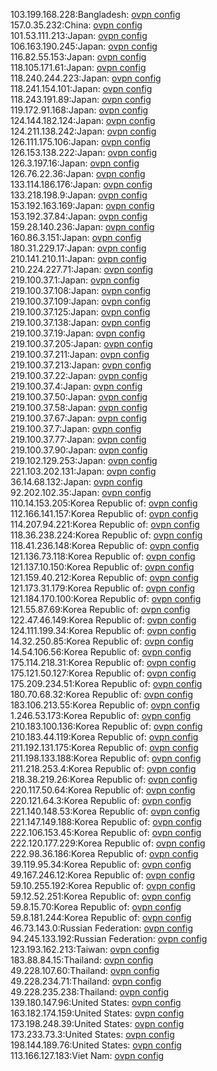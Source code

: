 103.199.168.228:Bangladesh: [ovpn config](vpn/103_199_168_228.ovpn)  
157.0.35.232:China: [ovpn config](vpn/157_0_35_232.ovpn)  
101.53.111.213:Japan: [ovpn config](vpn/101_53_111_213.ovpn)  
106.163.190.245:Japan: [ovpn config](vpn/106_163_190_245.ovpn)  
116.82.55.153:Japan: [ovpn config](vpn/116_82_55_153.ovpn)  
118.105.171.61:Japan: [ovpn config](vpn/118_105_171_61.ovpn)  
118.240.244.223:Japan: [ovpn config](vpn/118_240_244_223.ovpn)  
118.241.154.101:Japan: [ovpn config](vpn/118_241_154_101.ovpn)  
118.243.191.89:Japan: [ovpn config](vpn/118_243_191_89.ovpn)  
119.172.91.168:Japan: [ovpn config](vpn/119_172_91_168.ovpn)  
124.144.182.124:Japan: [ovpn config](vpn/124_144_182_124.ovpn)  
124.211.138.242:Japan: [ovpn config](vpn/124_211_138_242.ovpn)  
126.111.175.106:Japan: [ovpn config](vpn/126_111_175_106.ovpn)  
126.153.138.222:Japan: [ovpn config](vpn/126_153_138_222.ovpn)  
126.3.197.16:Japan: [ovpn config](vpn/126_3_197_16.ovpn)  
126.76.22.36:Japan: [ovpn config](vpn/126_76_22_36.ovpn)  
133.114.186.176:Japan: [ovpn config](vpn/133_114_186_176.ovpn)  
133.218.198.9:Japan: [ovpn config](vpn/133_218_198_9.ovpn)  
153.192.163.169:Japan: [ovpn config](vpn/153_192_163_169.ovpn)  
153.192.37.84:Japan: [ovpn config](vpn/153_192_37_84.ovpn)  
159.28.140.236:Japan: [ovpn config](vpn/159_28_140_236.ovpn)  
160.86.3.151:Japan: [ovpn config](vpn/160_86_3_151.ovpn)  
180.31.229.17:Japan: [ovpn config](vpn/180_31_229_17.ovpn)  
210.141.210.11:Japan: [ovpn config](vpn/210_141_210_11.ovpn)  
210.224.227.71:Japan: [ovpn config](vpn/210_224_227_71.ovpn)  
219.100.37.1:Japan: [ovpn config](vpn/219_100_37_1.ovpn)  
219.100.37.108:Japan: [ovpn config](vpn/219_100_37_108.ovpn)  
219.100.37.109:Japan: [ovpn config](vpn/219_100_37_109.ovpn)  
219.100.37.125:Japan: [ovpn config](vpn/219_100_37_125.ovpn)  
219.100.37.138:Japan: [ovpn config](vpn/219_100_37_138.ovpn)  
219.100.37.19:Japan: [ovpn config](vpn/219_100_37_19.ovpn)  
219.100.37.205:Japan: [ovpn config](vpn/219_100_37_205.ovpn)  
219.100.37.211:Japan: [ovpn config](vpn/219_100_37_211.ovpn)  
219.100.37.213:Japan: [ovpn config](vpn/219_100_37_213.ovpn)  
219.100.37.22:Japan: [ovpn config](vpn/219_100_37_22.ovpn)  
219.100.37.4:Japan: [ovpn config](vpn/219_100_37_4.ovpn)  
219.100.37.50:Japan: [ovpn config](vpn/219_100_37_50.ovpn)  
219.100.37.58:Japan: [ovpn config](vpn/219_100_37_58.ovpn)  
219.100.37.67:Japan: [ovpn config](vpn/219_100_37_67.ovpn)  
219.100.37.7:Japan: [ovpn config](vpn/219_100_37_7.ovpn)  
219.100.37.77:Japan: [ovpn config](vpn/219_100_37_77.ovpn)  
219.100.37.90:Japan: [ovpn config](vpn/219_100_37_90.ovpn)  
219.102.129.253:Japan: [ovpn config](vpn/219_102_129_253.ovpn)  
221.103.202.131:Japan: [ovpn config](vpn/221_103_202_131.ovpn)  
36.14.68.132:Japan: [ovpn config](vpn/36_14_68_132.ovpn)  
92.202.102.35:Japan: [ovpn config](vpn/92_202_102_35.ovpn)  
110.14.153.205:Korea Republic of: [ovpn config](vpn/110_14_153_205.ovpn)  
112.166.141.157:Korea Republic of: [ovpn config](vpn/112_166_141_157.ovpn)  
114.207.94.221:Korea Republic of: [ovpn config](vpn/114_207_94_221.ovpn)  
118.36.238.224:Korea Republic of: [ovpn config](vpn/118_36_238_224.ovpn)  
118.41.236.148:Korea Republic of: [ovpn config](vpn/118_41_236_148.ovpn)  
121.136.73.118:Korea Republic of: [ovpn config](vpn/121_136_73_118.ovpn)  
121.137.10.150:Korea Republic of: [ovpn config](vpn/121_137_10_150.ovpn)  
121.159.40.212:Korea Republic of: [ovpn config](vpn/121_159_40_212.ovpn)  
121.173.31.179:Korea Republic of: [ovpn config](vpn/121_173_31_179.ovpn)  
121.184.170.100:Korea Republic of: [ovpn config](vpn/121_184_170_100.ovpn)  
121.55.87.69:Korea Republic of: [ovpn config](vpn/121_55_87_69.ovpn)  
122.47.46.149:Korea Republic of: [ovpn config](vpn/122_47_46_149.ovpn)  
124.111.199.34:Korea Republic of: [ovpn config](vpn/124_111_199_34.ovpn)  
14.32.250.85:Korea Republic of: [ovpn config](vpn/14_32_250_85.ovpn)  
14.54.106.56:Korea Republic of: [ovpn config](vpn/14_54_106_56.ovpn)  
175.114.218.31:Korea Republic of: [ovpn config](vpn/175_114_218_31.ovpn)  
175.121.50.127:Korea Republic of: [ovpn config](vpn/175_121_50_127.ovpn)  
175.209.234.51:Korea Republic of: [ovpn config](vpn/175_209_234_51.ovpn)  
180.70.68.32:Korea Republic of: [ovpn config](vpn/180_70_68_32.ovpn)  
183.106.213.55:Korea Republic of: [ovpn config](vpn/183_106_213_55.ovpn)  
1.246.53.173:Korea Republic of: [ovpn config](vpn/1_246_53_173.ovpn)  
210.183.100.136:Korea Republic of: [ovpn config](vpn/210_183_100_136.ovpn)  
210.183.44.119:Korea Republic of: [ovpn config](vpn/210_183_44_119.ovpn)  
211.192.131.175:Korea Republic of: [ovpn config](vpn/211_192_131_175.ovpn)  
211.198.133.188:Korea Republic of: [ovpn config](vpn/211_198_133_188.ovpn)  
211.218.253.4:Korea Republic of: [ovpn config](vpn/211_218_253_4.ovpn)  
218.38.219.26:Korea Republic of: [ovpn config](vpn/218_38_219_26.ovpn)  
220.117.50.64:Korea Republic of: [ovpn config](vpn/220_117_50_64.ovpn)  
220.121.64.3:Korea Republic of: [ovpn config](vpn/220_121_64_3.ovpn)  
221.140.148.53:Korea Republic of: [ovpn config](vpn/221_140_148_53.ovpn)  
221.147.149.188:Korea Republic of: [ovpn config](vpn/221_147_149_188.ovpn)  
222.106.153.45:Korea Republic of: [ovpn config](vpn/222_106_153_45.ovpn)  
222.120.177.229:Korea Republic of: [ovpn config](vpn/222_120_177_229.ovpn)  
222.98.36.186:Korea Republic of: [ovpn config](vpn/222_98_36_186.ovpn)  
39.119.95.34:Korea Republic of: [ovpn config](vpn/39_119_95_34.ovpn)  
49.167.246.12:Korea Republic of: [ovpn config](vpn/49_167_246_12.ovpn)  
59.10.255.192:Korea Republic of: [ovpn config](vpn/59_10_255_192.ovpn)  
59.12.52.251:Korea Republic of: [ovpn config](vpn/59_12_52_251.ovpn)  
59.8.15.70:Korea Republic of: [ovpn config](vpn/59_8_15_70.ovpn)  
59.8.181.244:Korea Republic of: [ovpn config](vpn/59_8_181_244.ovpn)  
46.73.143.0:Russian Federation: [ovpn config](vpn/46_73_143_0.ovpn)  
94.245.133.192:Russian Federation: [ovpn config](vpn/94_245_133_192.ovpn)  
123.193.162.213:Taiwan: [ovpn config](vpn/123_193_162_213.ovpn)  
183.88.84.15:Thailand: [ovpn config](vpn/183_88_84_15.ovpn)  
49.228.107.60:Thailand: [ovpn config](vpn/49_228_107_60.ovpn)  
49.228.234.71:Thailand: [ovpn config](vpn/49_228_234_71.ovpn)  
49.228.235.238:Thailand: [ovpn config](vpn/49_228_235_238.ovpn)  
139.180.147.96:United States: [ovpn config](vpn/139_180_147_96.ovpn)  
163.182.174.159:United States: [ovpn config](vpn/163_182_174_159.ovpn)  
173.198.248.39:United States: [ovpn config](vpn/173_198_248_39.ovpn)  
173.233.73.3:United States: [ovpn config](vpn/173_233_73_3.ovpn)  
198.144.189.76:United States: [ovpn config](vpn/198_144_189_76.ovpn)  
113.166.127.183:Viet Nam: [ovpn config](vpn/113_166_127_183.ovpn)  
